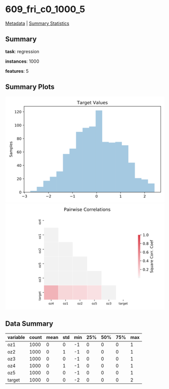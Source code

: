 # 609_fri_c0_1000_5

[Metadata](metadata.yaml) | [Summary Statistics](summary_stats.csv)

## Summary

**task**: regression

**instances**: 1000

**features**: 5

## Summary Plots

![Labels](label.svg)
![Corr](corr.svg)

## Data Summary

|	variable	|	count	|	mean	|	std	|	min	|	25%	|	50%	|	75%	|	max|
| --- | --- | --- | --- | --- | --- | --- | --- | --- |
|	oz1	|	1000	|	0	|	0	|	-1	|	0	|	0	|	0	|	1
|	oz2	|	1000	|	0	|	1	|	-1	|	0	|	0	|	0	|	1
|	oz3	|	1000	|	0	|	0	|	-1	|	0	|	0	|	0	|	1
|	oz4	|	1000	|	0	|	1	|	-1	|	0	|	0	|	0	|	1
|	oz5	|	1000	|	0	|	0	|	-1	|	0	|	0	|	0	|	1
|	target	|	1000	|	0	|	0	|	-2	|	0	|	0	|	0	|	2
